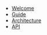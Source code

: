 * [Welcome](/)
* [Guide](guide.md)
* [Architecture](architecture.md)
* [API](https://apidocs.datastore.verida.io/)